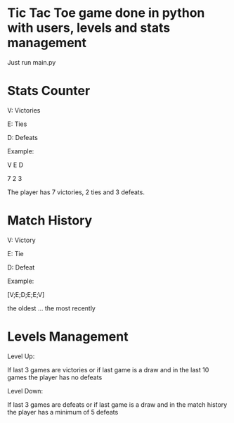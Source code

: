 # Tic Tac Toe game done in python with users, levels and stats management 


Just run main.py


# Stats Counter

V: Victories

E: Ties

D: Defeats

Example:

V E D

7 2 3

The player has 7 victories, 2 ties and 3 defeats.


# Match History

V: Victory

E: Tie

D: Defeat

Example:

[V;E;D;E;E;V]

the oldest ... the most recently


# Levels Management

Level Up:

If last 3 games are victories or if last game is a draw and in the last 10 games the player has no defeats

Level Down:

If last 3 games are defeats or if last game is a draw and in the match history the player has a minimum of 5 defeats
